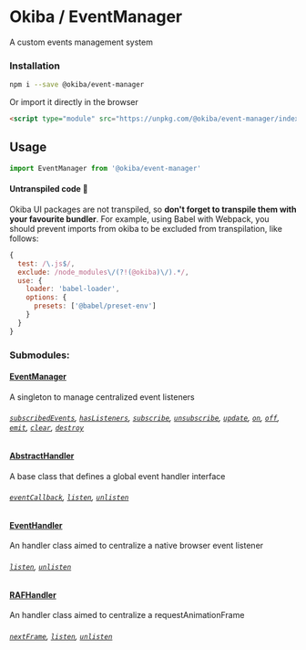 

# Okiba / EventManager
A custom events management system




### Installation

```bash
npm i --save @okiba/event-manager
```

Or import it directly in the browser
```html
<script type="module" src="https://unpkg.com/@okiba/event-manager/index.js"></script>
```

## Usage

```javascript
import EventManager from '@okiba/event-manager'
```

#### Untranspiled code 🛑
Okiba UI packages are not transpiled, so __don't forget to transpile them with your favourite bundler__.
For example, using Babel with Webpack, you should prevent imports from okiba to be excluded from transpilation, like follows:
```javascript
{
  test: /\.js$/,
  exclude: /node_modules\/(?!(@okiba)\/).*/,
  use: {
    loader: 'babel-loader',
    options: {
      presets: ['@babel/preset-env']
    }
  }
}
```


### Submodules:

#### [EventManager]()
A singleton to manage centralized event listeners

###### [`subscribedEvents`](), [`hasListeners`](), [`subscribe`](), [`unsubscribe`](), [`update`](), [`on`](), [`off`](), [`emit`](), [`clear`](), [`destroy`]()


#### [AbstractHandler]()
A base class that defines a global event handler interface

###### [`eventCallback`](), [`listen`](), [`unlisten`]()


#### [EventHandler]()
An handler class aimed to centralize a native browser event listener

###### [`listen`](), [`unlisten`]()


#### [RAFHandler]()
An handler class aimed to centralize a requestAnimationFrame

###### [`nextFrame`](), [`listen`](), [`unlisten`]()







